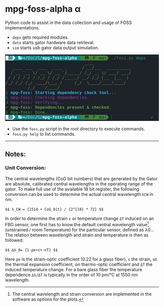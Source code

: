 # mpg-foss-alpha α
 Python code to assist in the data collection and usage of FOSS implementations.

 - `deps` gets required modules.
 - `data` starts gator hardware data retrieval.
 - `sim` starts usb gator data output simulation.

 ![](https://github.com/Fiber-Optic-Sensing-System/mpg-foss/blob/3ae0fde76840068c445936d9e18543469b4d0705/data/images/example_usage.png?raw=true)

 - Use the `foss.py` script in the root directory to execute commands.
 - `foss.py help` to list commands.
 
 ______________________

## Notes:

### Unit Conversion:
The central wavelengths (CoG bit numbers) that are generated by the Gator are absolute, calibrated central wavelengths in the operating range of the gator. To make full use of the available 18 bit register, the following conversion can be used to determine the actual central wavelength `λCW` in nm.

`$$ λ_CW = {1514 + CoG_bit} / {2^{18} * 72} $$`

In order to determine the strain `ε` or temperature change `ΔT` induced on an FBG sensor, one first has to know the default central wavelength value[^†] (unstrained / room Temperature) for the particular sensor, defined as λ0...  The relation between wavelength and strain and temperature is then as followed:

`$$ ∆λ_0= {1-pe∙ε+-nT} $$`

Here `pe` is the strain-optic coefficient (0.22 for a glass fiber), `ε` the strain, `αΛ` the thermal expansion coefficient, αn thermo-optic coefficient and `ΔT` the induced temperature change.  For a bare glass fiber the temperature dependence `∆λ/ΔT` is typically in the order of 10 pm/°C at 1550 nm wavelength.

[^†]: The central wavelength and strain conversion are implemented in the software as options for the plots. 
